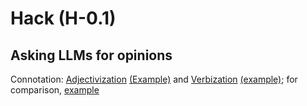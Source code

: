 # Hack (H-0.1)

## Asking LLMs for opinions

Connotation: [Adjectivization](https://github.com/1arry1iu/hack/blob/main/LLM%20Opinions/CON-A.md) [(Example)](https://chat.openai.com/share/8761935d-bb47-472b-8b66-240cdd81de33) and [Verbization](https://github.com/1arry1iu/hack/blob/main/LLM%20Opinions/CON-V.md) [(example)](https://chat.openai.com/share/218ebf35-6682-4f5f-a3b6-1d3158ca13af); for comparison, [example](https://chat.openai.com/share/762af06d-c48c-43b9-b967-b6988484317f)
